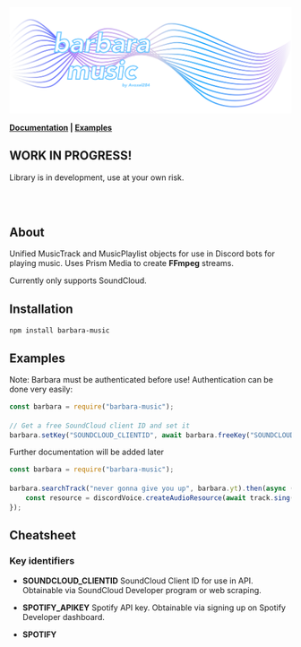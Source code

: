 <img src="./media/Banner.png">

<b>[Documentation](https://avoxel284.github.io/barbara) | [Examples](https://github.com/Avoxel284/barbara/examples)</b>

## **WORK IN PROGRESS!**

Library is in development, use at your own risk.

<br>
<br>

## About

Unified MusicTrack and MusicPlaylist objects for use in Discord bots for playing music. Uses Prism Media to create **FFmpeg** streams.

Currently only supports SoundCloud.

## Installation

```
npm install barbara-music
```

## Examples

Note: Barbara must be authenticated before use!
Authentication can be done very easily:

```js
const barbara = require("barbara-music");

// Get a free SoundCloud client ID and set it
barbara.setKey("SOUNDCLOUD_CLIENTID", await barbara.freeKey("SOUNDCLOUD_CLIENTID"));
```

Further documentation will be added later

```js
const barbara = require("barbara-music");

barbara.searchTrack("never gonna give you up", barbara.yt).then(async (track) => {
	const resource = discordVoice.createAudioResource(await track.sing());
});
```

## Cheatsheet

### Key identifiers

- **SOUNDCLOUD_CLIENTID**
SoundCloud Client ID for use in API. Obtainable via SoundCloud Developer program or web scraping.

- **SPOTIFY_APIKEY**
Spotify API key. Obtainable via signing up on Spotify Developer dashboard.

- **SPOTIFY**